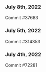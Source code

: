 ### July 8th, 2022

Commit #37683

### July 5th, 2022

Commit #314353


### July 4th, 2022

Commit #72281

